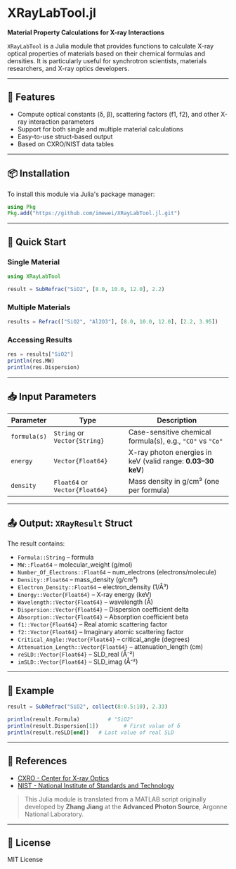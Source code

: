 # XRayLabTool.jl

**Material Property Calculations for X-ray Interactions**

`XRayLabTool` is a Julia module that provides functions to calculate X-ray optical properties of materials based on their chemical formulas and densities. It is particularly useful for synchrotron scientists, materials researchers, and X-ray optics developers.

---

## 📆 Features

- Compute optical constants (δ, β), scattering factors (f1, f2), and other X-ray interaction parameters
- Support for both single and multiple material calculations
- Easy-to-use struct-based output
- Based on CXRO/NIST data tables

---

## 📦 Installation

To install this module via Julia's package manager:

```julia
using Pkg
Pkg.add("https://github.com/imewei/XRayLabTool.jl.git")
```

---

## 🚀 Quick Start

### Single Material

```julia
using XRayLabTool

result = SubRefrac("SiO2", [8.0, 10.0, 12.0], 2.2)
```

### Multiple Materials

```julia
results = Refrac(["SiO2", "Al2O3"], [8.0, 10.0, 12.0], [2.2, 3.95])
```

### Accessing Results

```julia
res = results["SiO2"]
println(res.MW)
println(res.Dispersion)
```

---

## 📥 Input Parameters

| Parameter    | Type                           | Description                                                 |
| ------------ | ------------------------------ | ----------------------------------------------------------- |
| `formula(s)` | `String` or `Vector{String}`   | Case-sensitive chemical formula(s), e.g., `"CO"` vs `"Co"`  |
| `energy`     | `Vector{Float64}`              | X-ray photon energies in keV (valid range: **0.03–30 keV**) |
| `density`    | `Float64` or `Vector{Float64}` | Mass density in g/cm³ (one per formula)                     |

---

## 📤 Output: `XRayResult` Struct

The result contains:

- `Formula::String` – formula
- `MW::Float64` – molecular_weight (g/mol)
- `Number_Of_Electrons::Float64` – num_electrons (electrons/molecule)
- `Density::Float64` – mass_density (g/cm³)
- `Electron_Density::Float64` – electron_density (1/Å³)
- `Energy::Vector{Float64}` – X-ray energy (keV)
- `Wavelength::Vector{Float64}` – wavelength (Å)
- `Dispersion::Vector{Float64}` – Dispersion coefficient delta
- `Absorption::Vector{Float64}` – Absorption coefficient beta
- `f1::Vector{Float64}` – Real atomic scattering factor
- `f2::Vector{Float64}` – Imaginary atomic scattering factor
- `Critical_Angle::Vector{Float64}` – critical_angle (degrees)
- `Attenuation_Length::Vector{Float64}` – attenuation_length (cm)
- `reSLD::Vector{Float64}` – SLD_real (Å⁻²)
- `imSLD::Vector{Float64}` – SLD_imag (Å⁻²)

---

## 📘 Example

```julia
result = SubRefrac("SiO2", collect(8:0.5:10), 2.33)

println(result.Formula)         # "SiO2"
println(result.Dispersion[1])        # First value of δ
println(result.reSLD[end])   # Last value of real SLD
```

---

## 🔗 References

- [CXRO - Center for X-ray Optics](http://www.cxro.lbl.gov)
- [NIST - National Institute of Standards and Technology](http://www.nist.gov)

> This Julia module is translated from a MATLAB script originally developed by **Zhang Jiang** at the **Advanced Photon Source**, Argonne National Laboratory.

---

## 🧪 License

MIT License
